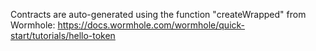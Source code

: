 Contracts are auto-generated using the function "createWrapped" from Wormhole: https://docs.wormhole.com/wormhole/quick-start/tutorials/hello-token